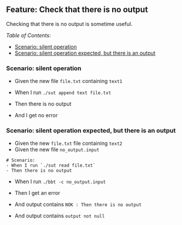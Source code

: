 <!-- omit from toc -->
## Feature: Check that there is no output

Checking that there is no output is sometime useful.

_Table of Contents:_
- [Scenario: silent operation](#scenario-silent-operation)
- [Scenario: silent operation expected, but there is an output](#scenario-silent-operation-expected-but-there-is-an-output)

### Scenario: silent operation
- Given the new file `file.txt` containing `text1`

- When I run `./sut append text file.txt`

- Then there is no output
- And I get no error
  
### Scenario: silent operation expected, but there is an output

- Given the new `file.txt` file containing `text2`
- Given the new file `no_output.input`
```
# Scenario:
- When I run `./sut read file.txt`
- Then there is no output
```

- When I run `./bbt -c no_output.input`

- Then I get an error
- And output contains `NOK : Then there is no output`
- And output contains `output not null`
